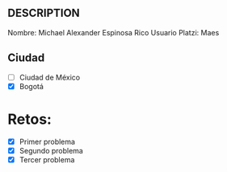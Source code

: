 ## DESCRIPTION

Nombre: Michael Alexander Espinosa Rico
Usuario Platzi: Maes

## Ciudad
- [ ] Ciudad de México
- [X] Bogotá

# Retos:
  - [X] Primer problema
  - [X] Segundo problema
  - [X] Tercer problema
